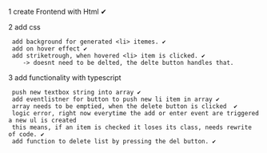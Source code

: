 1 create Frontend with Html  ✔

2 add css
    
     add background for generated <li> itemes. ✔ 
     add on hover effect ✔
     add striketrough, when hovered <li> item is clicked. ✔
        -> doesnt need to be delted, the delte button handles that.   

3 add functionality with typescript
     
     push new textbox string into array ✔ 
     add eventlistner for button to push new li item in array ✔    
     array needs to be emptied, when the delete button is clicked  ✔
     logic error, right now everytime the add or enter event are triggered a new ul is created
     this means, if an item is checked it loses its class, needs rewrite of code. ✔
     add function to delete list by pressing the del button. ✔
